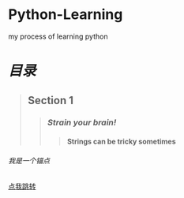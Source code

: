 # Python-Learning
my process of learning python

# *目录*
> ## **Section 1**
>> ### ***Strain your brain!***
>>> #### Strings can be tricky sometimes

<h6 id='anchor'>我是一个锚点</h6>

  [点我跳转](#anchor)
